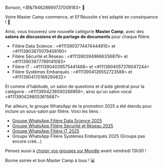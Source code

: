 Bonsoir, <@&794628669737009183> :wave:

Votre Master Camp commence, et Ef'Réussite s'est adapté en conséquence ! :tada:

Ainsi, vous trouverez une nouvelle catégorie **Master Camp**, avec des **salons de discussions et de partage de documents** pour chaque filière.

- Filière Data Science : <#1113903774474444910> et <#1113903870079406160>
- Filière Sécurité et Réseau : <#1113903949666336879> et <#1113903977789141083>
- Filière IT : <#1113904039575441468> et <#1113904057376047244>
- Filière Systèmes Embarqués : <#1113904126552723588> et <#1113904170169290832>

Et comme d'habitude, un salon de questions et d'aide général pour la catégorie : <#1113904236590288956>, ainsi qu'un salon vocal <#1113904298053615687>

Par ailleurs, le groupe WhatsApp de la promotion 2025 a été étendu pour inclure un sous-salon par filière. Voici les liens :

- [Groupe WhatsApp Filière Data Science 2025](%SECRET_WHATSAPP_DATA_SCIENCE%)
- [Groupe WhatsApp Filière Sécurité et Réseau 2025](%SECRET_WHATSAPP_SECURITE_RESEAU%)
- [Groupe WhatsApp Filière IT 2025](%SECRET_WHATSAPP_IT%)
- Groupe WhatsApp Filière Systèmes Embarqués 2025 (Groupe pas encore créé...)

Pensez aussi à [choisir vos groupes sur Moodle](https://moodle.myefrei.fr/course/view.php?id=11595#section-2) avant vendredi 13h30 !

Bonne soirée et bon Master Camp à tous ! :computer:

